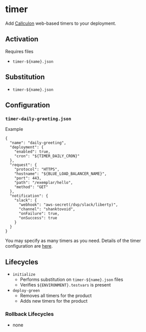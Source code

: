 # timer

Add [Callculon](https://github.com/department-of-veterans-affairs/lighthouse-callculon) web-based timers to your deployment.

## Activation
Requires files
- `timer-${name}.json`

## Substitution
- `timer-${name}.json`

## Configuration
### `timer-daily-greeting.json`
Example
```
{
  "name": "daily-greeting",
  "deployment": {
    "enabled": true,
    "cron": "${TIMER_DAILY_CRON}"
  },
  "request": {
    "protocol": "HTTPS",
    "hostname": "${BLUE_LOAD_BALANCER_NAME}",
    "port": 443,
    "path": "/exemplar/hello",
    "method": "GET"
  },
  "notification": {
    "slack": {
      "webhook": "aws-secret(/dvp/slack/liberty)",
      "channel": "shanktovoid",
      "onFailure": true,
      "onSuccess": true
    }
  }
}
```
You may specify as many timers as you need. Details of the timer configuration are [here](https://github.com/department-of-veterans-affairs/lighthouse-callculon).

## Lifecycles
- `initialize`
  - Performs substitution on `timer-${name}.json` files
  - Verifies `${ENVIRONMENT}.testvars` is present
- `deploy-green`
  - Removes all timers for the product
  - Adds new timers for the product

### Rollback Lifecycles
- none